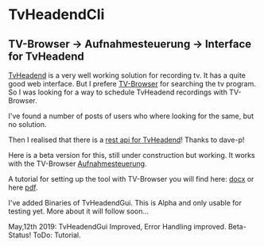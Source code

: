 # TvHeadendCli
<h2>TV-Browser -> Aufnahmesteuerung -> Interface for TvHeadend</h2>

<p><a href="https://tvheadend.org/">TvHeadend</a> is a very well working solution for recording tv. It has a quite good web interface.
But I prefere <a href="https://www.tvbrowser.org/">TV-Browser</a> for searching the tv program. So I was looking for a way to schedule TvHeadend recordings with TV-Browser.</p>

<p>I've found a number of posts of users who where looking for the same, but no solution.</p>

<p>Then I realised that there is a <a href="https://github.com/dave-p/TVH-API-docs/wiki">rest api for TvHeadend</a>! Thanks to dave-p!</p>

<p>Here is a beta version for this, still under construction but working. It works with the TV-Browser <a href="https://wiki.tvbrowser.org/index.php/Aufnahmesteuerung">Aufnahmesteuerung</a>.</p>

<p>A tutorial for setting up the tool with TV-Browser you will find here: <a href="https://github.com/ChrWieg/TvHeadendCli/blob/master/Docs/HowToSetupTvBrowser.docx">docx</a> or here <a href="https://github.com/ChrWieg/TvHeadendCli/blob/master/Docs/HowToSetupTvBrowser.pdf">pdf</a>.</p>

<p>I've added Binaries of TvHeadendGui. This is Alpha and only usable for testing yet. More about it will follow soon...</p>

<p>May,12th 2019: TvHeadendGui Improved, Error Handling improved. Beta-Status! ToDo: Tutorial.</p>
